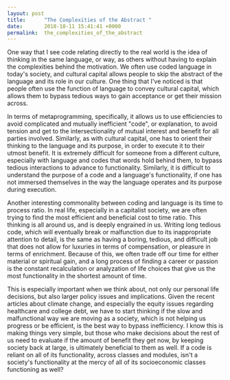 ```yaml
---
layout: post
title:      "The Complexities of the Abstract "
date:       2018-10-11 15:41:41 +0000
permalink:  the_complexities_of_the_abstract
---
```



One way that I see code relating directly to the real world is the idea of thinking in the same language, or way, as others without having to explain the complexities behind the motivation. We often use coded language in today's society, and cultural capital allows people to skip the abstract of the language and its role in our culture. One thing that I've noticed is that people often use the function of language to convey cultural capital, which allows them to bypass tedious ways to gain acceptance or get their mission across. 

In terms of metaprogramming, specifically, it allows us to use efficiencies to avoid complicated and mutually inefficient "code", or explanation, to avoid tension and get to the intersectionality of mutual interest and benefit for all parties involved. Similarly, as with cultural capital, one has to orient their thinking to the language and its purpose, in order to execute it to their utmost benefit. It is extremely difficult for someone from a different culture, especially with language and codes that words hold behind them, to bypass tedious interactions to advance to functionality. Similarly, it is difficult to understand the purpose of a code and a language's functionality, if one has not immersed themselves in the way the language operates and its purpose during execution. 

Another interesting commonality between coding and language is its time to process ratio. In real life, especially in a capitalist society, we are often trying to find the most efficient and beneficial cost to time ratio. This thinking is all around us, and is deeply engrained in us. Writing long tedious code, which will eventually break or malfunction due to its inappropriate attention to detail, is the same as having a boring, tedious, and difficult job that does not allow for luxuries in terms of compensation, or pleasure in terms of enrichment. Because of this, we often trade off our time for either material or spiritual gain, and a long process of finding a career or passion is the constant recalculation or analyzation of life choices that give us the most functionality in the shortest amount of time. 

This is especially important when we think about, not only our personal life decisions, but also larger policy issues and implications. Given the recent articles about climate change, and especially the equity issues regarding healthcare and college debt, we have to start thinking if the slow and malfunctional way we are moving as a society, which is not helping us progress or be efficient, is the best way to bypass inefficiency. I know this is making things very simple, but those who make decisions about the rest of us need to evaluate if the amount of benefit they get now, by keeping society back at large, is ultimately beneficial to them as well. If a code is reliant on all of its functionality, across classes and modules, isn't a society's functionality at the mercy of all of its socioeconomic classes functioning as well?


